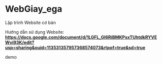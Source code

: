 # WebGiay_ega 

Lập trình Website cơ bản

Hướng dẫn sử dụng Website: **https://docs.google.com/document/d/1LGFL_GI6RiBMKPsxTUhtdkRYVEWvi93K/edit?usp=sharing&ouid=113531357957368574073&rtpof=true&sd=true**


demo

